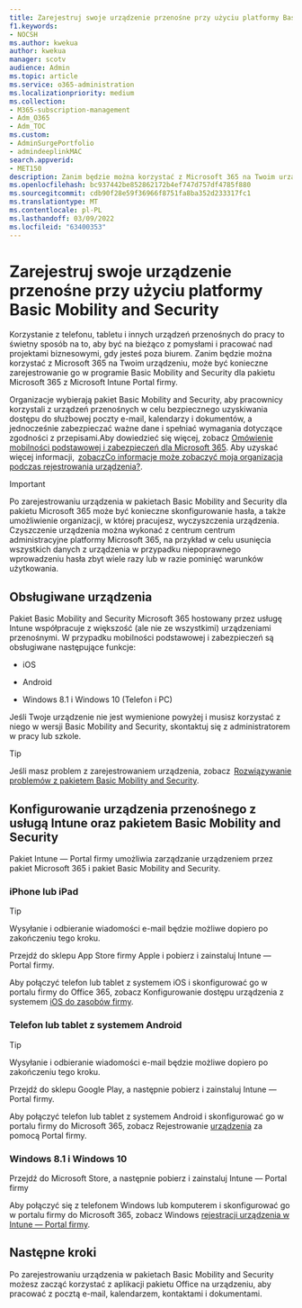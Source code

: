 ```yaml
---
title: Zarejestruj swoje urządzenie przenośne przy użyciu platformy Basic Mobility and Security
f1.keywords:
- NOCSH
ms.author: kwekua
author: kwekua
manager: scotv
audience: Admin
ms.topic: article
ms.service: o365-administration
ms.localizationpriority: medium
ms.collection:
- M365-subscription-management
- Adm_O365
- Adm_TOC
ms.custom:
- AdminSurgePortfolio
- admindeeplinkMAC
search.appverid:
- MET150
description: Zanim będzie można korzystać z Microsoft 365 na Twoim urządzeniu, może być konieczne zarejestrowanie go w programie Basic Mobility and Security dla pakietu Microsoft 365.
ms.openlocfilehash: bc937442be852862172b4ef747d757df4785f880
ms.sourcegitcommit: cdb90f28e59f36966f8751fa8ba352d233317fc1
ms.translationtype: MT
ms.contentlocale: pl-PL
ms.lasthandoff: 03/09/2022
ms.locfileid: "63400353"
---
```

# <a name="enroll-your-mobile-device-using-basic-mobility-and-security"></a>Zarejestruj swoje urządzenie przenośne przy użyciu platformy Basic Mobility and Security

Korzystanie z telefonu, tabletu i innych urządzeń przenośnych do pracy to świetny sposób na to, aby być na bieżąco z pomysłami i pracować nad projektami biznesowymi, gdy jesteś poza biurem. Zanim będzie można korzystać z Microsoft 365 na Twoim urządzeniu, może być konieczne zarejestrowanie go w programie Basic Mobility and Security dla pakietu Microsoft 365 z Microsoft Intune Portal firmy.

Organizacje wybierają pakiet Basic Mobility and Security, aby pracownicy korzystali z urządzeń przenośnych w celu bezpiecznego uzyskiwania dostępu do służbowej poczty e-mail, kalendarzy i dokumentów, a jednocześnie zabezpieczać ważne dane i spełniać wymagania dotyczące zgodności z przepisami.Aby dowiedzieć się więcej, zobacz [Omówienie mobilności podstawowej i zabezpieczeń dla Microsoft 365](overview.md). Aby uzyskać więcej informacji,  [zobaczCo informacje może zobaczyć moja organizacja podczas rejestrowania urządzenia?](/intune-user-help/what-info-can-your-company-see-when-you-enroll-your-device-in-intune).

> [!IMPORTANT]
> Po zarejestrowaniu urządzenia w pakietach Basic Mobility and Security dla pakietu Microsoft 365 może być konieczne skonfigurowanie hasła, a także umożliwienie organizacji, w której pracujesz, wyczyszczenia urządzenia. Czyszczenie urządzenia można wykonać z centrum centrum administracyjne platformy Microsoft 365, <a href="https://go.microsoft.com/fwlink/p/?linkid=2024339" target="_blank"></a>na przykład w celu usunięcia wszystkich danych z urządzenia w przypadku niepoprawnego wprowadzeniu hasła zbyt wiele razy lub w razie pominięć warunków użytkowania.

## <a name="supported-devices"></a>Obsługiwane urządzenia

Pakiet Basic Mobility and Security Microsoft 365 hostowany przez usługę Intune współpracuje z większość (ale nie ze wszystkimi) urządzeniami przenośnymi. W przypadku mobilności podstawowej i zabezpieczeń są obsługiwane następujące funkcje:

- iOS

- Android

- Windows 8.1 i Windows 10 (Telefon i PC)

Jeśli Twoje urządzenie nie jest wymienione powyżej i musisz korzystać z niego w wersji Basic Mobility and Security, skontaktuj się z administratorem w pracy lub szkole.

> [!TIP]
> Jeśli masz problem z zarejestrowaniem urządzenia, zobacz  [Rozwiązywanie problemów z pakietem Basic Mobility and Security](troubleshoot.md).

## <a name="set-up-your-mobile-device-with-intune-and-basic-mobility-and-security"></a>Konfigurowanie urządzenia przenośnego z usługą Intune oraz pakietem Basic Mobility and Security

Pakiet Intune — Portal firmy umożliwia zarządzanie urządzeniem przez pakiet Microsoft 365 i pakiet Basic Mobility and Security.

### <a name="iphone-or-ipad"></a>iPhone lub iPad

> [!TIP]
> Wysyłanie i odbieranie wiadomości e-mail będzie możliwe dopiero po zakończeniu tego kroku.

Przejdź do sklepu App Store firmy Apple i pobierz i zainstaluj Intune — Portal firmy.

Aby połączyć telefon lub tablet z systemem iOS i skonfigurować go w portalu firmy do Office 365, zobacz Konfigurowanie dostępu urządzenia z systemem [iOS do zasobów firmy](/mem/intune/user-help/enroll-your-device-in-intune-ios).

### <a name="android-phone-or-tablet"></a>Telefon lub tablet z systemem Android

> [!TIP]
> Wysyłanie i odbieranie wiadomości e-mail będzie możliwe dopiero po zakończeniu tego kroku.

Przejdź do sklepu Google Play, a następnie pobierz i zainstaluj Intune — Portal firmy.

Aby połączyć telefon lub tablet z systemem Android i skonfigurować go w portalu firmy do Microsoft 365, zobacz Rejestrowanie [urządzenia](/mem/intune/user-help/enroll-device-android-company-portal) za pomocą Portal firmy.

### <a name="windows-81-and-windows-10"></a>Windows 8.1 i Windows 10

Przejdź do Microsoft Store, a następnie pobierz i zainstaluj Intune — Portal firmy

Aby połączyć się z telefonem Windows lub komputerem i skonfigurować go w portalu firmy do Microsoft 365, zobacz Windows [rejestracji urządzenia w Intune — Portal firmy](/intune-user-help/windows-enrollment-company-portal).

## <a name="next-steps"></a>Następne kroki

Po zarejestrowaniu urządzenia w pakietach Basic Mobility and Security możesz zacząć korzystać z aplikacji pakietu Office na urządzeniu, aby pracować z pocztą e-mail, kalendarzem, kontaktami i dokumentami.